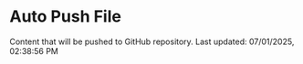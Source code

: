 # Auto Push File

Content that will be pushed to GitHub repository.
Last updated: 07/01/2025, 02:38:56 PM